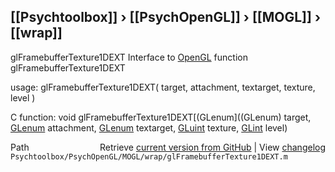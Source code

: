 ## [[Psychtoolbox]] &#8250; [[PsychOpenGL]] &#8250; [[MOGL]] &#8250; [[wrap]]

glFramebufferTexture1DEXT  Interface to [OpenGL](OpenGL) function glFramebufferTexture1DEXT  
  
usage:  glFramebufferTexture1DEXT( target, attachment, textarget, texture, level )  
  
C function:  void glFramebufferTexture1DEXT[(GLenum]((GLenum) target, [GLenum](GLenum) attachment, [GLenum](GLenum) textarget, [GLuint](GLuint) texture, [GLint](GLint) level)  




<div class="code_header" style="text-align:right;">
  <span style="float:left;">Path&nbsp;&nbsp;</span> <span class="counter">Retrieve <a href=
  "https://raw.github.com/Psychtoolbox-3/Psychtoolbox-3/beta/Psychtoolbox/PsychOpenGL/MOGL/wrap/glFramebufferTexture1DEXT.m">current version from GitHub</a> | View <a href=
  "https://github.com/Psychtoolbox-3/Psychtoolbox-3/commits/beta/Psychtoolbox/PsychOpenGL/MOGL/wrap/glFramebufferTexture1DEXT.m">changelog</a></span>
</div>
<div class="code">
  <code>Psychtoolbox/PsychOpenGL/MOGL/wrap/glFramebufferTexture1DEXT.m</code>
</div>

